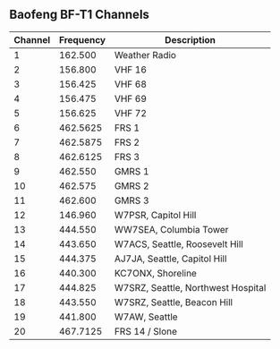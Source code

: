 ## Baofeng BF-T1 Channels

| Channel | Frequency | Description                        |
| ------- | --------- | -----------                        |
| 1       | 162.500   | Weather Radio                      |
| 2       | 156.800   | VHF 16                             |
| 3       | 156.425   | VHF 68                             |
| 4       | 156.475   | VHF 69                             |
| 5       | 156.625   | VHF 72                             |
| 6       | 462.5625  | FRS 1                              |
| 7       | 462.5875  | FRS 2                              |
| 8       | 462.6125  | FRS 3                              |
| 9       | 462.550   | GMRS 1                             |
| 10      | 462.575   | GMRS 2                             |
| 11      | 462.600   | GMRS 3                             |
| 12      | 146.960   | W7PSR, Capitol Hill                |
| 13      | 444.550   | WW7SEA, Columbia Tower             |
| 14      | 443.650   | W7ACS, Seattle, Roosevelt Hill     |
| 15      | 444.375   | AJ7JA, Seattle, Capitol Hill       |
| 16      | 440.300   | KC7ONX, Shoreline                  |
| 17      | 444.825   | W7SRZ, Seattle, Northwest Hospital |
| 18      | 443.550   | W7SRZ, Seattle, Beacon Hill        |
| 19      | 441.800   | W7AW, Seattle                      |
| 20      | 467.7125  | FRS 14 / Slone                     |

